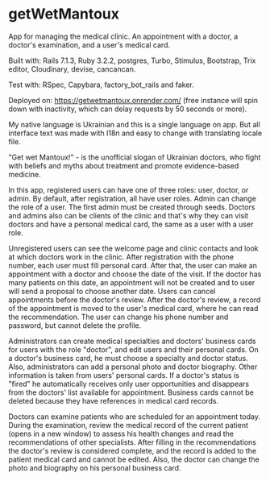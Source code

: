 # getWetMantoux

App for managing the medical clinic. An appointment with a doctor, a doctor's examination, and a user's medical card.

Built with: Rails 7.1.3, Ruby 3.2.2, postgres, Turbo, Stimulus, Bootstrap, Trix editor, Cloudinary, devise, cancancan.

Test with: RSpec, Capybara, factory_bot_rails and faker.

Deployed on: https://getwetmantoux.onrender.com/ (free instance will spin down with inactivity, which can delay requests by 50 seconds or more).

My native language is Ukrainian and this is a single language on app. But all interface text was made with I18n and easy to change with translating locale file.

"Get wet Mantoux!" - is the unofficial slogan of Ukrainian doctors, who fight with beliefs and myths about treatment and promote evidence-based medicine.

In this app, registered users can have one of three roles: user, doctor, or admin. By default, after registration, all have user roles. Admin can change the role of a user. The first admin must be created through seeds. Doctors and admins also can be clients of the clinic and that's why they can visit doctors and have a personal medical card, the same as a user with a user role.

Unregistered users can see the welcome page and clinic contacts and look at which doctors work in the clinic. After registration with the phone number, each user must fill personal card. After that, the user can make an appointment with a doctor and choose the date of the visit. If the doctor has many patients on this date, an appointment will not be created and to user will send a proposal to choose another date. Users can cancel appointments before the doctor's review. After the doctor's review, a record of the appointment is moved to the user's medical card, where he can read the recommendation. The user can change his phone number and password, but cannot delete the profile.

Administrators can create medical specialties and doctors' business cards for users with the role "doctor", and edit users and their personal cards. On a doctor's business card, he must choose a specialty and doctor status. Also, administrators can add a personal photo and doctor biography. Other information is taken from users' personal cards. If a doctor's status is "fired" he automatically receives only user opportunities and disappears from the doctors' list available for appointment. Business cards cannot be deleted because they have references in medical card records.

Doctors can examine patients who are scheduled for an appointment today. During the examination, review the medical record of the current patient (opens in a new window) to assess his health changes and read the recommendations of other specialists. After filling in the recommendations the doctor's review is considered complete, and the record is added to the patient medical card and cannot be edited. Also, the doctor can change the photo and biography on his personal business card.